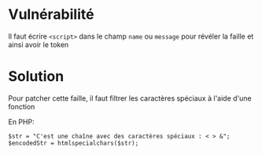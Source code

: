 # Vulnérabilité

Il faut écrire `<script>` dans le champ `name` ou `message` pour révéler la faille et ainsi avoir le token

# Solution

Pour patcher cette faille, il faut filtrer les caractères spéciaux à l'aide d'une fonction

En PHP: 

`$str = "C'est une chaîne avec des caractères spéciaux : < > &";`
`$encodedStr = htmlspecialchars($str);`
